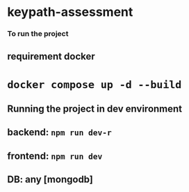 # keypath-assessment

### To run the project

## requirement docker

# `docker compose up -d --build`

## Running the project in dev environment

## backend: `npm run dev-r`

## frontend: `npm run dev`

## DB: any [mongodb]

